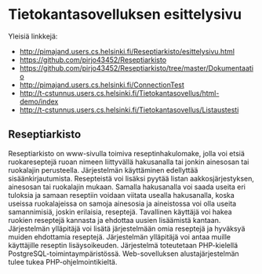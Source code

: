 ﻿# Tietokantasovelluksen esittelysivu


Yleisiä linkkejä:

* http://pimajand.users.cs.helsinki.fi/Reseptiarkisto/esittelysivu.html
* https://github.com/pirjo43452/Reseptiarkisto
* https://github.com/pirjo43452/Reseptiarkisto/tree/master/Dokumentaatio
* http://pimajand.users.cs.helsinki.fi/ConnectionTest
* http://t-cstunnus.users.cs.helsinki.fi/Tietokantasovellus/html-demo/index
* http://t-cstunnus.users.cs.helsinki.fi/Tietokantasovellus/Listaustesti


## Reseptiarkisto

Reseptiarkisto on www-sivulla toimiva reseptinhakulomake, jolla voi etsiä ruokareseptejä ruoan nimeen liittyvällä hakusanalla tai jonkin ainesosan tai ruokalajin perusteella. Järjestelmän käyttäminen edellyttää sisäänkirjautumista. Resepteistä voi lisäksi pyytää listan aakkosjärjestyksen, ainesosan tai ruokalajin mukaan. Samalla hakusanalla voi saada useita eri tuloksia ja samaan reseptiin voidaan viitata usealla hakusanalla, koska useissa ruokalajeissa on samoja ainesosia ja aineistossa voi olla useita samannimisiä, joskin erilaisia, reseptejä. Tavallinen käyttäjä voi hakea ruokien reseptejä kannasta ja ehdottaa uusien lisäämistä kantaan. Järjestelmän ylläpitäjä voi lisätä järjestelmään omia reseptejä ja hyväksyä muiden ehdottamia reseptejä. Järjestelmän ylläpitäjä voi antaa muille käyttäjille reseptin lisäysoikeuden. Järjestelmä toteutetaan PHP-kielellä PostgreSQL-toimintaympäristössä. Web-sovelluksen alustajärjestelmän tulee tukea PHP-ohjelmointikieltä. 
